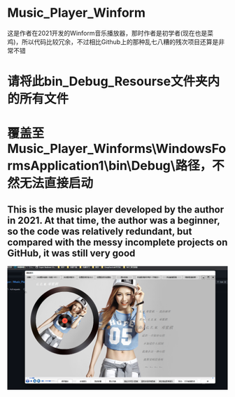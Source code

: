 # Music_Player_Winform
这是作者在2021开发的Winform音乐播放器，那时作者是初学者(现在也是菜鸡)，所以代码比较冗余，不过相比Github上的那种乱七八糟的残次项目还算是非常不错 
# 请将此bin_Debug_Resourse文件夹内的所有文件
# 覆盖至Music_Player_Winforms\WindowsFormsApplication1\bin\Debug\路径，不然无法直接启动
## This is the music player developed by the author in 2021. At that time, the author was a beginner, so the code was relatively redundant, but compared with the messy incomplete projects on GitHub, it was still very good
<img src="Doc/4.png" align="center">
